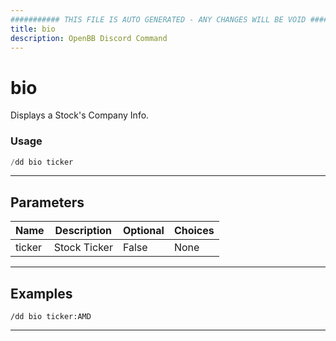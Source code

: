 ```yaml
---
########### THIS FILE IS AUTO GENERATED - ANY CHANGES WILL BE VOID ###########
title: bio
description: OpenBB Discord Command
---
```


# bio

Displays a Stock's Company Info.

### Usage

```python wordwrap
/dd bio ticker
```

---

## Parameters

| Name | Description | Optional | Choices |
| ---- | ----------- | -------- | ------- |
| ticker | Stock Ticker | False | None |


---

## Examples

```
/dd bio ticker:AMD
```
---
